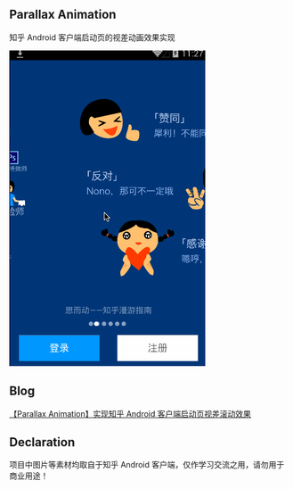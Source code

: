 ## Parallax Animation
知乎 Android 客户端启动页的视差动画效果实现

![知乎启动页][1]

## Blog 

[【Parallax Animation】实现知乎 Android 客户端启动页视差滚动效果][2]

## Declaration

项目中图片等素材均取自于知乎 Android 客户端，仅作学习交流之用，请勿用于商业用途！

[1]: images/zhihu-parallax-animation.gif
[2]: http://ryanhoo.github.io/blog/2014/07/16/step-by-step-implement-parallax-animation-for-splash-screen-of-zhihu/
